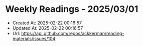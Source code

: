 # Weekly Readings - 2025/03/01

- Created At: 2025-02-22 00:16:57
- Updated At: 2025-02-22 00:16:57
- Url: https://api.github.com/repos/ackkerman/reading-materials/issues/104

